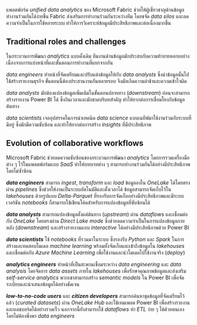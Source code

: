 
แพลตฟอร์ม _unified data analytics_ ของ Microsoft Fabric ช่วยให้ผู้เชี่ยวชาญด้านข้อมูลทำงานร่วมกันได้ง่ายขึ้น Fabric ส่งเสริมการทำงานร่วมกันระหว่างทีม โดยขจัด _data silos_ และลดความจำเป็นในการใช้หลายระบบ ทำให้การวิเคราะห์ข้อมูลมีประสิทธิภาพและต่อเนื่องมากขึ้น

## Traditional roles and challenges

ในกระบวนการพัฒนา _analytics_ แบบดั้งเดิม ทีมงานด้านข้อมูลมักประสบกับความท้าทายหลายอย่าง เนื่องจากการแบ่งหน้าที่และขั้นตอนการทำงานที่แยกจากกัน

_data engineers_ ทำหน้าที่จัดเตรียมและปรับแต่งข้อมูลให้กับ _data analysts_ ซึ่งนำข้อมูลนั้นไปใช้สร้างรายงานธุรกิจ ขั้นตอนนี้ต้องประสานงานกันหลายรอบ จึงมักเกิดความล่าช้าและความเข้าใจผิด

_data analysts_ มักต้องแปลงข้อมูลเพิ่มเติมในขั้นตอนปลายทาง (_downstream_) ก่อนจะสามารถสร้างรายงาน Power BI ได้ ซึ่งกินเวลาและมักขาดบริบทสำคัญ ทำให้ยากต่อการเชื่อมโยงกับข้อมูลต้นทาง

_data scientists_ เจออุปสรรคในการนำเทคนิค _data science_ แบบเนทีฟมาใช้งานร่วมกับระบบที่มีอยู่ ซึ่งมักมีความซับซ้อน และทำให้ยากต่อการสร้าง _insights_ ที่มีประสิทธิภาพ

## Evolution of collaborative workflows

Microsoft Fabric ช่วยลดความซับซ้อนของกระบวนการพัฒนา _analytics_ โดยการรวมเครื่องมือต่าง ๆ ไว้ในแพลตฟอร์มแบบ _SaaS_ ทำให้บทบาทต่าง ๆ สามารถทำงานร่วมกันได้อย่างมีประสิทธิภาพ โดยไม่ซ้ำซ้อน

**_data engineers_** สามารถ _ingest_, _transform_ และ _load_ ข้อมูลลงใน _OneLake_ ได้โดยตรงผ่าน _pipelines_ ซึ่งช่วยให้งานเป็นระบบอัตโนมัติและตั้งเวลาได้ ข้อมูลสามารถจัดเก็บไว้ใน _lakehouses_ ด้วยรูปแบบ _Delta-Parquet_ ที่รองรับการจัดเก็บอย่างมีประสิทธิภาพและมีระบบเวอร์ชัน _notebooks_ ก็สามารถใช้เขียนโค้ดสำหรับการแปลงข้อมูลที่ซับซ้อนได้

**_data analysts_** สามารถแปลงข้อมูลตั้งแต่ต้นทาง (_upstream_) ผ่าน _dataflows_ และเชื่อมต่อกับ _OneLake_ โดยตรงผ่าน _Direct Lake mode_ ซึ่งช่วยลดความจำเป็นในการแปลงข้อมูลภายหลัง (_downstream_) และสร้างรายงานแบบ _interactive_ ได้อย่างมีประสิทธิภาพด้วย Power BI

**_data scientists_** ใช้ _notebooks_ ที่รวมมาในระบบ ซึ่งรองรับ _Python_ และ _Spark_ ในการสร้างและทดสอบโมเดล _machine learning_ พร้อมทั้งจัดเก็บและเข้าถึงข้อมูลใน _lakehouses_ และเชื่อมต่อกับ _Azure Machine Learning_ เพื่อใช้งานและนำโมเดลไปใช้งานจริง (_deploy_)

**_analytics engineers_** ทำหน้าที่เป็นสะพานเชื่อมระหว่าง _data engineering_ และ _data analysis_ โดยจัดการ _data assets_ ภายใน _lakehouses_ เพื่อรักษาคุณภาพข้อมูลและส่งเสริม _self-service analytics_ พวกเขาสามารถสร้าง _semantic models_ ใน Power BI เพื่อจัดระเบียบและนำเสนอข้อมูลได้อย่างชัดเจน

**_low-to-no-code users_** และ **_citizen developers_** สามารถค้นหาชุดข้อมูลที่จัดเตรียมไว้แล้ว (_curated datasets_) ผ่าน _OneLake Hub_ และใช้เทมเพลต Power BI เพื่อสร้างรายงานและแดชบอร์ดได้อย่างรวดเร็ว นอกจากนี้ยังสามารถใช้ _dataflows_ ทำ _ETL_ ง่าย ๆ ได้ด้วยตนเองโดยไม่ต้องพึ่งพา _data engineers_

